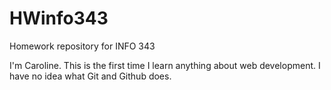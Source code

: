 # HWinfo343
Homework repository for INFO 343

I'm Caroline. This is the first time I learn anything about web development. I have no idea what Git and Github does.
